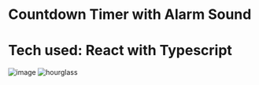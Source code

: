 # Countdown Timer with Alarm Sound
# Tech used: React with Typescript

![image](https://user-images.githubusercontent.com/35140415/197456574-ade218e8-2974-46d8-9b90-6cbe441141ed.png)
![hourglass](https://user-images.githubusercontent.com/35140415/198839880-bd8e83b7-da50-485b-ae3b-13daed275d8b.gif)
